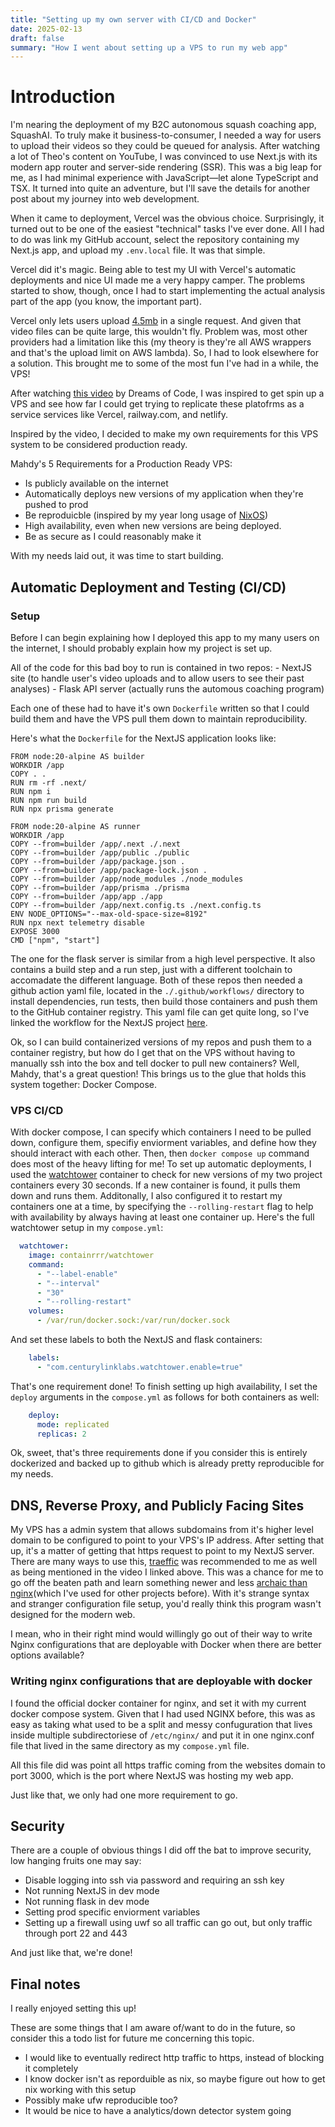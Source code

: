```yaml
---
title: "Setting up my own server with CI/CD and Docker"
date: 2025-02-13
draft: false
summary: "How I went about setting up a VPS to run my web app"
---
```


# Introduction
I'm nearing the deployment of my B2C autonomous squash coaching app, SquashAI. To truly make it business-to-consumer, I needed a way for users to upload their videos so they could be queued for analysis. After watching a lot of Theo's content on YouTube, I was convinced to use Next.js with its modern app router and server-side rendering (SSR). This was a big leap for me, as I had minimal experience with JavaScript—let alone TypeScript and TSX. It turned into quite an adventure, but I'll save the details for another post about my journey into web development.

When it came to deployment, Vercel was the obvious choice. Surprisingly, it turned out to be one of the easiest "technical" tasks I've ever done. All I had to do was link my GitHub account, select the repository containing my Next.js app, and upload my `.env.local` file. It was that simple.

Vercel did it's magic. Being able to test my UI with Vercel's automatic deployments and nice UI made me a very happy camper. The problems started to show, though, once I had to start implementing the actual analysis part of the app (you know, the important part).

Vercel only lets users upload [4.5mb](https://github.com/payloadcms/payload/discussions/7569) in a single request. And given that video files can be quite large, this wouldn't fly. Problem was, most other providers had a limitation like this (my theory is they're all AWS wrappers and that's the upload limit on AWS lambda). So, I had to look elsewhere for a solution. This brought me to some of the most fun I've had in a while, the VPS!

After watching [this video](https://www.youtube.com/watch?v=F-9KWQByeU0&t=1110s) by Dreams of Code, I was inspired to get spin up a VPS and see how far I could get trying to replicate these platofrms as a service services like Vercel, railway.com, and netlify.

Inspired by the video, I decided to make my own requirements for this VPS system to be considered production ready.

Mahdy's 5 Requirements for a Production Ready VPS:
- Is publicly available on the internet
- Automatically deploys new versions of my application when they're pushed to prod
- Be reproduicble (inspired by my year long usage of [NixOS](/posts/nixos))
- High availability, even when new versions are being deployed.
- Be as secure as I could reasonably make it

With my needs laid out, it was time to start building.

## Automatic Deployment and Testing (CI/CD)

### Setup

Before I can begin explaining how I deployed this app to my many users on the internet, I should probably explain how my project is set up.

All of the code for this bad boy to run is contained in two repos:
    - NextJS site (to handle user's video uploads and to allow users to see their past analyses)
    - Flask API server (actually runs the automous coaching program)

Each one of these had to have it's own `Dockerfile` written so that I could build them and have the VPS pull them down to maintain reproducibility.

Here's what the `Dockerfile` for the NextJS application looks like:
```docker
FROM node:20-alpine AS builder
WORKDIR /app
COPY . .
RUN rm -rf .next/
RUN npm i
RUN npm run build
RUN npx prisma generate

FROM node:20-alpine AS runner
WORKDIR /app
COPY --from=builder /app/.next ./.next
COPY --from=builder /app/public ./public
COPY --from=builder /app/package.json .
COPY --from=builder /app/package-lock.json .
COPY --from=builder /app/node_modules ./node_modules
COPY --from=builder /app/prisma ./prisma
COPY --from=builder /app/app ./app
COPY --from=builder /app/next.config.ts ./next.config.ts
ENV NODE_OPTIONS="--max-old-space-size=8192"
RUN npx next telemetry disable
EXPOSE 3000
CMD ["npm", "start"]
```

The one for the flask server is similar from a high level perspective. It also contains a build step and a run step, just with a different toolchain to accomadate the different language. Both of these repos then needed a github action yaml file, located in the `./.github/workflows/` directory to install dependencies, run tests, then build those containers and push them to the GitHub container registry. This yaml file can get quite long, so I've linked the workflow for the NextJS project [here](https://gist.github.com/mmkaram/fc77b5c6bf3269b9d20dd9bdd62c8afd).

Ok, so I can build containerized versions of my repos and push them to a container registry, but how do I get that on the VPS without having to manually ssh into the box and tell docker to pull new containers? Well, Mahdy, that's a great question! This brings us to the glue that holds this system together: Docker Compose.

### VPS CI/CD

With docker compose, I can specify which containers I need to be pulled down, configure them, specifiy enviorment variables, and define how they should interact with each other. Then, then `docker compose up` command does most of the heavy lifting for me! To set up automatic deployments, I used the [watchtower](https://containrrr.dev/watchtower/) container to check for new versions of my two project containers every 30 seconds. If a new container is found, it pulls them down and runs them. Additonally, I also configured it to restart my containers one at a time, by specifying the `--rolling-restart` flag to help with availability by always having at least one container up. Here's the full watchtower setup in my `compose.yml`:
```yml
  watchtower:
    image: containrrr/watchtower
    command:
      - "--label-enable"
      - "--interval"
      - "30"
      - "--rolling-restart"
    volumes:
      - /var/run/docker.sock:/var/run/docker.sock
```
And set these labels to both the NextJS and flask containers:
```yml
    labels:
      - "com.centurylinklabs.watchtower.enable=true"
```

That's one requirement done! To finish setting up high availability, I set the `deploy` arguments in the `compose.yml` as follows for both containers as well:
```yml
    deploy:
      mode: replicated
      replicas: 2
```

Ok, sweet, that's three requirements done if you consider this is entirely dockerized and backed up to github which is already pretty reproducible for my needs.

## DNS, Reverse Proxy, and Publicly Facing Sites

My VPS has a admin system that allows subdomains from it's higher level domain to be configured to point to your VPS's IP address. After setting that up, it's a matter of getting that https request to point to my NextJS server. There are many ways to use this, [traeffic](https://doc.traefik.io/traefik/) was recommended to me as well as being mentioned in the video I linked above. This was a chance for me to go off the beaten path and learn something newer and less [archaic than nginx](https://www.reddit.com/r/programming/comments/18f6su8/nginx_is_probably_fine/)(which I've used for other projects before). With it's strange syntax and stranger configuration file setup, you'd really think this program wasn't designed for the modern web.

I mean, who in their right mind would willingly go out of their way to write Nginx configurations that are deployable with Docker when there are better options available?

### Writing nginx configurations that are deployable with docker

I found the official docker container for nginx, and set it with my current docker compose system. Given that I had used NGINX before, this was as easy as taking what used to be a split and messy confuguration that lives inside multiple subdirectoriese of `/etc/nginx/` and put it in one nginx.conf file that lived in the same directory as my `compose.yml` file. 

All this file did was point all https traffic coming from the websites domain to port 3000, which is the port where NextJS was hosting my web app. 

Just like that, we only had one more requirement to go.

## Security

There are a couple of obvious things I did off the bat to improve security, low hanging fruits one may say:
- Disable logging into ssh via password and requiring an ssh key
- Not running NextJS in dev mode
- Not running flask in dev mode
- Setting prod specific enviorment variables
- Setting up a firewall using uwf so all traffic can go out, but only traffic through port 22 and 443

And just like that, we're done!

## Final notes

I really enjoyed setting this up!

These are some things that I am aware of/want to do in the future, so consider this a todo list for future me concerning this topic.
- I would like to eventually redirect http traffic to https, instead of blocking it completely
- I know docker isn't as reporduible as nix, so maybe figure out how to get nix working with this setup
- Possibly make ufw reproducible too?
- It would be nice to have a analytics/down detector system going
